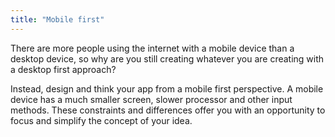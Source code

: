 ```yaml
---
title: "Mobile first"
---
```


There are more people using the internet with a mobile device than a desktop device, so why are you still creating whatever you are creating with a desktop first approach?

Instead, design and think your app from a mobile first perspective. A mobile device has a much smaller screen, slower processor and other input methods. These constraints and differences offer you with an opportunity to focus and simplify the concept of your idea.

